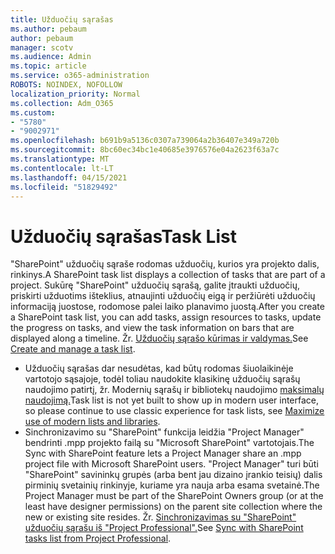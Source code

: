 ```yaml
---
title: Užduočių sąrašas
ms.author: pebaum
author: pebaum
manager: scotv
ms.audience: Admin
ms.topic: article
ms.service: o365-administration
ROBOTS: NOINDEX, NOFOLLOW
localization_priority: Normal
ms.collection: Adm_O365
ms.custom:
- "5780"
- "9002971"
ms.openlocfilehash: b691b9a5136c0307a739064a2b36407e349a720b
ms.sourcegitcommit: 8bc60ec34bc1e40685e3976576e04a2623f63a7c
ms.translationtype: MT
ms.contentlocale: lt-LT
ms.lasthandoff: 04/15/2021
ms.locfileid: "51829492"
---
```

# <a name="task-list"></a><span data-ttu-id="7281c-102">Užduočių sąrašas</span><span class="sxs-lookup"><span data-stu-id="7281c-102">Task List</span></span>

<span data-ttu-id="7281c-103">"SharePoint" užduočių sąraše rodomas užduočių, kurios yra projekto dalis, rinkinys.</span><span class="sxs-lookup"><span data-stu-id="7281c-103">A SharePoint task list displays a collection of tasks that are part of a project.</span></span> <span data-ttu-id="7281c-104">Sukūrę "SharePoint" užduočių sąrašą, galite įtraukti užduočių, priskirti užduotims išteklius, atnaujinti užduočių eigą ir peržiūrėti užduočių informaciją juostose, rodomose palei laiko planavimo juostą.</span><span class="sxs-lookup"><span data-stu-id="7281c-104">After you create a SharePoint task list, you can add tasks, assign resources to tasks, update the progress on tasks, and view the task information on bars that are displayed along a timeline.</span></span> <span data-ttu-id="7281c-105">Žr. [Užduočių sąrašo kūrimas ir valdymas.](https://support.microsoft.com/office/466ad207-46fd-4c77-9af1-41bc23cec21a)</span><span class="sxs-lookup"><span data-stu-id="7281c-105">See [Create and manage a task list](https://support.microsoft.com/office/466ad207-46fd-4c77-9af1-41bc23cec21a).</span></span>  

-   <span data-ttu-id="7281c-106">Užduočių sąrašas dar nesudėtas, kad būtų rodomas šiuolaikinėje vartotojo sąsajoje, todėl toliau naudokite klasikinę užduočių sąrašų naudojimo patirtį, žr. Modernių sąrašų ir bibliotekų naudojimo [maksimalų naudojimą.](https://docs.microsoft.com/sharepoint/dev/transform/modernize-userinterface-lists-and-libraries)</span><span class="sxs-lookup"><span data-stu-id="7281c-106">Task list is not yet built to show up in modern user interface, so please continue to use classic experience for task lists, see [Maximize use of modern lists and libraries](https://docs.microsoft.com/sharepoint/dev/transform/modernize-userinterface-lists-and-libraries).</span></span>
-   <span data-ttu-id="7281c-107">Sinchronizavimo su "SharePoint" funkcija leidžia "Project Manager" bendrinti .mpp projekto failą su "Microsoft SharePoint" vartotojais.</span><span class="sxs-lookup"><span data-stu-id="7281c-107">The Sync with SharePoint feature lets a Project Manager share an .mpp project file with Microsoft SharePoint users.</span></span> <span data-ttu-id="7281c-108">"Project Manager" turi būti "SharePoint" savininkų grupės (arba bent jau dizaino įrankio teisių) dalis pirminių svetainių rinkinyje, kuriame yra nauja arba esama svetainė.</span><span class="sxs-lookup"><span data-stu-id="7281c-108">The Project Manager must be part of the SharePoint Owners group (or at the least have designer permissions) on the parent site collection where the new or existing site resides.</span></span> <span data-ttu-id="7281c-109">Žr. [Sinchronizavimas su "SharePoint" užduočių sąrašu iš "Project Professional".](https://docs.microsoft.com/office/troubleshoot/project/sync-with-tasks-from-project)</span><span class="sxs-lookup"><span data-stu-id="7281c-109">See [Sync with SharePoint tasks list from Project Professional](https://docs.microsoft.com/office/troubleshoot/project/sync-with-tasks-from-project).</span></span>